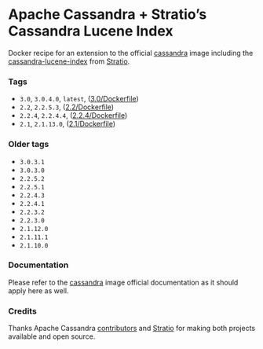 Apache Cassandra + Stratio’s Cassandra Lucene Index
===================================================

Docker recipe for an extension to the official [cassandra](https://hub.docker.com/_/cassandra/) image including the [cassandra-lucene-index](https://github.com/Stratio/cassandra-lucene-index) from [Stratio](http://www.stratio.com).

### Tags

-	`3.0`, `3.0.4.0`, `latest`, ([3.0/Dockerfile](https://github.com/SharkCell/cassandra-stratio-lucene/blob/v3.0.x/Dockerfile)\)
-	`2.2`, `2.2.5.3`, ([2.2/Dockerfile](https://github.com/SharkCell/cassandra-stratio-lucene/blob/v2.2.x/Dockerfile)\)
-	`2.2.4`, `2.2.4.4`, ([2.2.4/Dockerfile](https://github.com/SharkCell/cassandra-stratio-lucene/blob/v2.2.4.x/Dockerfile)\)
-	`2.1`, `2.1.13.0`, ([2.1/Dockerfile](https://github.com/SharkCell/cassandra-stratio-lucene/blob/v2.1.x/Dockerfile)\)

### Older tags

-	`3.0.3.1`
-	`3.0.3.0`
-	`2.2.5.2`
-	`2.2.5.1`
-	`2.2.4.3`
-	`2.2.4.1`
-	`2.2.3.2`
-	`2.2.3.0`
-	`2.1.12.0`
-	`2.1.11.1`
-	`2.1.10.0`

### Documentation

Please refer to the [cassandra](https://hub.docker.com/_/cassandra/) image official documentation as it should apply here as well.

### Credits

Thanks Apache Cassandra [contributors](https://github.com/apache/cassandra/graphs/contributors) and [Stratio](http://www.stratio.com) for making both projects available and open source.
